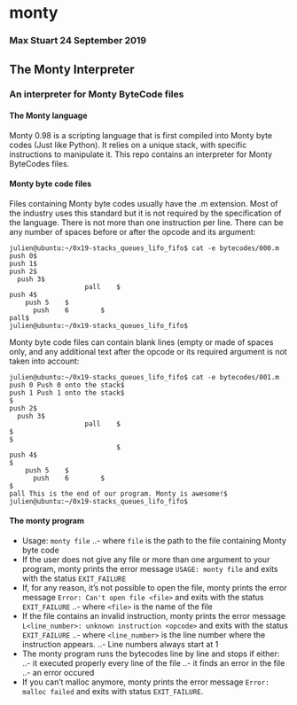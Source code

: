 # monty
### Max Stuart 24 September 2019

## The Monty Interpreter
### An interpreter for Monty ByteCode files

#### The Monty language
Monty 0.98 is a scripting language that is first compiled into Monty byte codes (Just like Python). It relies on a unique stack, with specific instructions to manipulate it. This repo contains an interpreter for Monty ByteCodes files.

#### Monty byte code files

Files containing Monty byte codes usually have the .m extension. Most of the industry uses this standard but it is not required by the specification of the language. There is not more than one instruction per line. There can be any number of spaces before or after the opcode and its argument:

```
julien@ubuntu:~/0x19-stacks_queues_lifo_fifo$ cat -e bytecodes/000.m
push 0$
push 1$
push 2$
  push 3$
                   pall    $
push 4$
    push 5    $
      push    6        $
pall$
julien@ubuntu:~/0x19-stacks_queues_lifo_fifo$
```

Monty byte code files can contain blank lines (empty or made of spaces only, and any additional text after the opcode or its required argument is not taken into account:

```
julien@ubuntu:~/0x19-stacks_queues_lifo_fifo$ cat -e bytecodes/001.m
push 0 Push 0 onto the stack$
push 1 Push 1 onto the stack$
$
push 2$
  push 3$
                   pall    $
$
$
                           $
push 4$
$
    push 5    $
      push    6        $
$
pall This is the end of our program. Monty is awesome!$
julien@ubuntu:~/0x19-stacks_queues_lifo_fifo$
```

#### The monty program

- Usage: `monty file`
..- where `file` is the path to the file containing Monty byte code
- If the user does not give any file or more than one argument to your program, monty prints the error message `USAGE: monty file` and exits with the status `EXIT_FAILURE`
- If, for any reason, it’s not possible to open the file, monty prints the error message `Error: Can't open file <file>` and exits with the status `EXIT_FAILURE`
..- where `<file>` is the name of the file
- If the file contains an invalid instruction, monty prints the error message `L<line_number>: unknown instruction <opcode>` and exits with the status `EXIT_FAILURE`
..- where `<line_number>` is the line number where the instruction appears.
..- Line numbers always start at 1
- The monty program runs the bytecodes line by line and stops if either:
..- it executed properly every line of the file
..- it finds an error in the file
..- an error occured
- If you can’t malloc anymore, monty prints the error message `Error: malloc failed` and exits with status `EXIT_FAILURE`.
